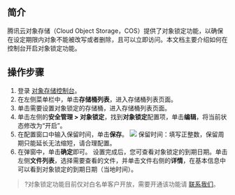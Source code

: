 ## 简介

腾讯云对象存储（Cloud Object Storage，COS）提供了对象锁定功能，以确保在设定期限内对象不能被改写或者删除，且可以立即访问。本文档主要介绍如何在控制台开启对象锁定功能。

## 操作步骤

1. 登录 [对象存储控制台](https://console.cloud.tencent.com/cos5)。
2. 在左侧菜单栏中，单击**存储桶列表**，进入存储桶列表页面。
3. 单击需要设置对象锁定的存储桶，进入存储桶列表页面。
4. 单击左侧的**安全管理 > 对象锁定**，找到**对象锁定**配置项，单击**编辑**，将当前状态修改为“开启”。
5. 在配置窗口中输入保留时间，单击**保存**。
![](https://main.qcloudimg.com/raw/f932220976adfe110e352bbd04079438.png)
	保留时间：填写正整数，保留周期只能延长无法缩短，请合理配置。
6. 在弹窗中，单击**确定**即可。
设置完成后，您可查看对象锁定的到期日期。单击左侧**文件列表**，选择需要查看的文件，并单击文件右侧的**详情**，在基本信息中可以看到对象锁定的到期日期（当地时间）。
>?对象锁定功能目前仅对白名单客户开放，需要开通该功能请 [联系我们](https://intl.cloud.tencent.com/contact-sales)。
